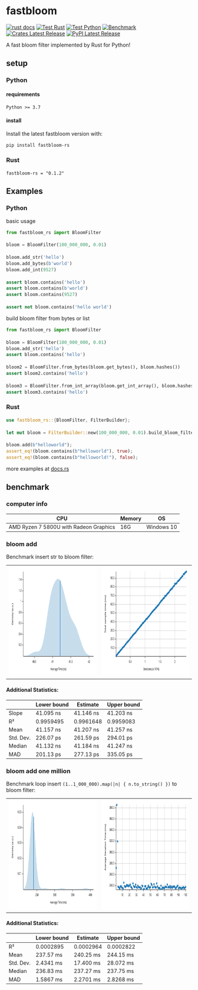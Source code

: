 # fastbloom

[![rust docs](https://img.shields.io/badge/docs-passing-brightgreen)](https://docs.rs/fastbloom-rs)
[![Test Rust](https://github.com/yankun1992/fastbloom/actions/workflows/test_rust.yml/badge.svg)](https://github.com/yankun1992/fastbloom/actions/workflows/test_rust.yml)
[![Test Python](https://github.com/yankun1992/fastbloom/actions/workflows/test_python.yml/badge.svg)](https://github.com/yankun1992/fastbloom/actions/workflows/test_python.yml)
[![Benchmark](https://github.com/yankun1992/fastbloom/actions/workflows/benchmark.yml/badge.svg)](https://github.com/yankun1992/fastbloom/actions/workflows/benchmark.yml)
[![Crates Latest Release](https://img.shields.io/crates/v/fastbloom-rs)](https://crates.io/crates/fastbloom-rs)
[![PyPI Latest Release](https://img.shields.io/pypi/v/fastbloom-rs)](https://pypi.org/project/fastbloom-rs/)

A fast bloom filter implemented by Rust for Python!

## setup

### Python

#### requirements

```
Python >= 3.7
```

#### install

Install the latest fastbloom version with:

```bash
pip install fastbloom-rs
```

### Rust

```
fastbloom-rs = "0.1.2"
```

## Examples

### Python

basic usage

```python
from fastbloom_rs import BloomFilter

bloom = BloomFilter(100_000_000, 0.01)

bloom.add_str('hello')
bloom.add_bytes(b'world')
bloom.add_int(9527)

assert bloom.contains('hello')
assert bloom.contains(b'world')
assert bloom.contains(9527)

assert not bloom.contains('hello world')
```

build bloom filter from bytes or list

```python
from fastbloom_rs import BloomFilter

bloom = BloomFilter(100_000_000, 0.01)
bloom.add_str('hello')
assert bloom.contains('hello')

bloom2 = BloomFilter.from_bytes(bloom.get_bytes(), bloom.hashes())
assert bloom2.contains('hello')

bloom3 = BloomFilter.from_int_array(bloom.get_int_array(), bloom.hashes())
assert bloom3.contains('hello')

```

### Rust

```rust
use fastbloom_rs::{BloomFilter, FilterBuilder};

let mut bloom = FilterBuilder::new(100_000_000, 0.01).build_bloom_filter();

bloom.add(b"helloworld");
assert_eq!(bloom.contains(b"helloworld"), true);
assert_eq!(bloom.contains(b"helloworld!"), false);
```

more examples at [docs.rs](https://docs.rs/fastbloom-rs)

## benchmark

### computer info

| CPU                                    | Memory | OS         |
|----------------------------------------|--------|------------|
| AMD Ryzen 7 5800U with Radeon Graphics | 16G    | Windows 10 |

### bloom add

Benchmark insert str to bloom filter:
<div>
  <section class="plots">
    <table width="100%">
      <tbody>
        <tr>
          <td>
            <a href="./docs/img/bloom_add_test/pdf.svg">
              <img src="./docs/img/bloom_add_test/pdf_small.svg" alt="PDF of Slope" width="450" height="300" />
            </a>
          </td>
          <td>
            <a href="./docs/img/bloom_add_test/regression.svg">
              <img src="./docs/img/bloom_add_test/regression_small.svg" alt="Regression" width="450" height="300" />
            </a>
          </td>
        </tr>
      </tbody>
    </table>
  </section>
  <section class="stats">
    <div class="additional_stats">
      <h4>Additional Statistics:</h4>
      <table>
        <thead>
          <tr>
            <th></th>
            <th title="0.95 confidence level" class="ci-bound">Lower bound</th>
            <th>Estimate</th>
            <th title="0.95 confidence level" class="ci-bound">Upper bound</th>
          </tr>
        </thead>
        <tbody>
          <tr>
            <td>Slope</td>
            <td class="ci-bound">41.095 ns</td>
            <td>41.146 ns</td>
            <td class="ci-bound">41.203 ns</td>
          </tr>
          <tr>
            <td>R&#xb2;</td>
            <td class="ci-bound">0.9959495</td>
            <td>0.9961648</td>
            <td class="ci-bound">0.9959083</td>
          </tr>
          <tr>
            <td>Mean</td>
            <td class="ci-bound">41.157 ns</td>
            <td>41.207 ns</td>
            <td class="ci-bound">41.257 ns</td>
          </tr>
          <tr>
            <td title="Standard Deviation">Std. Dev.</td>
            <td class="ci-bound">226.07 ps</td>
            <td>261.59 ps</td>
            <td class="ci-bound">294.01 ps</td>
          </tr>
          <tr>
            <td>Median</td>
            <td class="ci-bound">41.132 ns</td>
            <td>41.184 ns</td>
            <td class="ci-bound">41.247 ns</td>
          </tr>
          <tr>
            <td title="Median Absolute Deviation">MAD</td>
            <td class="ci-bound">201.13 ps</td>
            <td>277.13 ps</td>
            <td class="ci-bound">335.05 ps</td>
          </tr>
        </tbody>
      </table>
    </div>
  </section>
</div>

### bloom add one million

Benchmark loop insert `(1..1_000_000).map(|n| { n.to_string() })` to bloom filter:
<div>
  <section class="plots">
    <table width="100%">
      <tbody>
        <tr>
          <td>
            <a href="./docs/img/bloom_add_all_test/pdf.svg">
              <img src="./docs/img/bloom_add_all_test/pdf_small.svg" alt="PDF of Slope" width="450" height="300" />
            </a>
          </td>
          <td>
            <a href="./docs/img/bloom_add_all_test/iteration_times.svg">
              <img src="./docs/img/bloom_add_all_test/iteration_times_small.svg" alt="Regression" width="450" height="300" />
            </a>
          </td>
        </tr>
      </tbody>
    </table>
  </section>
  <section class="stats">
    <div class="additional_stats">
      <h4>Additional Statistics:</h4>
      <table>
        <thead>
          <tr>
            <th></th>
            <th title="0.95 confidence level" class="ci-bound">Lower bound</th>
            <th>Estimate</th>
            <th title="0.95 confidence level" class="ci-bound">Upper bound</th>
          </tr>
        </thead>
        <tbody>
          <tr>
            <td>R&#xb2;</td>
            <td class="ci-bound">0.0002895</td>
            <td>0.0002964</td>
            <td class="ci-bound">0.0002822</td>
          </tr>
          <tr>
            <td>Mean</td>
            <td class="ci-bound">237.57 ms</td>
            <td>240.25 ms</td>
            <td class="ci-bound">244.15 ms</td>
          </tr>
          <tr>
            <td title="Standard Deviation">Std. Dev.</td>
            <td class="ci-bound">2.4341 ms</td>
            <td>17.400 ms</td>
            <td class="ci-bound">28.072 ms</td>
          </tr>
          <tr>
            <td>Median</td>
            <td class="ci-bound">236.83 ms</td>
            <td>237.27 ms</td>
            <td class="ci-bound">237.75 ms</td>
          </tr>
          <tr>
            <td title="Median Absolute Deviation">MAD</td>
            <td class="ci-bound">1.5867 ms</td>
            <td>2.2701 ms</td>
            <td class="ci-bound">2.8268 ms</td>
          </tr>
        </tbody>
      </table>
    </div>
  </section>
</div>
